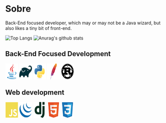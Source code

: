 # Sobre

Back-End focused developer, which may or may not be a Java wizard, but also likes
a tiny bit of front-end.

![Top Langs](https://github-readme-stats.vercel.app/api/top-langs/?username=eduardostarz&show_icons=true&theme=one_dark_pro)
![Anurag's github stats](https://github-readme-stats.vercel.app/api?username=eduardostarz&show_icons=true&theme=one_dark_pro)

## Back-End Focused Development

<div style="display: inline_block" >
  
  <img align="center" width="40" height="50" src="https://raw.githubusercontent.com/devicons/devicon/master/icons/java/java-original.svg" />
  <img align="center" width="40" height="50" src="https://raw.githubusercontent.com/devicons/devicon/master/icons/gradle/gradle-original.svg" />
  <img align="center" width="40" height="50" src="https://raw.githubusercontent.com/devicons/devicon/master/icons/python/python-original.svg" />
  <img align="center" width="40" height="50" src="https://raw.githubusercontent.com/devicons/devicon/master/icons/apache/apache-original.svg" />
  <img align="center" width="40" height="50" src="https://raw.githubusercontent.com/devicons/devicon/master/icons/rust/rust-original.svg" />
  

</div>

## Web development

<div style="display: inline_block">


  <img align="center" width="40" height="50" src="https://raw.githubusercontent.com/devicons/devicon/master/icons/javascript/javascript-plain.svg" />
  <img align="center" width="40" height="50" src="https://raw.githubusercontent.com/devicons/devicon/master/icons/jquery/jquery-original.svg" />
  <img align="center" width="40" height="50" src="https://raw.githubusercontent.com/devicons/devicon/master/icons/django/django-plain.svg" />
  <img align="center" width="40" height="50" src="https://raw.githubusercontent.com/devicons/devicon/master/icons/html5/html5-original.svg" />
  <img align="center" width="40" height="50" src="https://raw.githubusercontent.com/devicons/devicon/master/icons/css3/css3-original.svg" />

</div>
